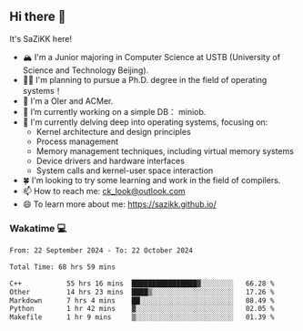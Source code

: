 ## Hi there 👋

It's SaZiKK here!

- 🏔️ I'm a Junior majoring in Computer Science  at USTB (University of Science and Technology Beijing).
- 🧑‍🎓 I'm planning to pursue a Ph.D. degree in the field of operating systems！
- 🚀 I'm a OIer and ACMer.
- 🔭 I’m currently working on a simple DB： miniob.
- 🌱 I'm currently delving deep into operating systems, focusing on:
  - Kernel architecture and design principles
  - Process management
  - Memory management techniques, including virtual memory systems
  - Device drivers and hardware interfaces
  - System calls and kernel-user space interaction
- 🍀 I'm looking to try some learning and work in the field of compilers.
- 📫 How to reach me: ck_look@outlook.com
- 😄 To learn more about me: https://sazikk.github.io/

  
<!--
**SaZiKK/SaZiKK** is a ✨ _special_ ✨ repository because its `README.md` (this file) appears on your GitHub profile.

Here are some ideas to get you started:

- 🔭 I’m currently working on ...
- 🌱 I’m currently learning ...
- 👯 I’m looking to collaborate on ...
- 🤔 I’m looking for help with ...
- 💬 Ask me about ...
- 📫 How to reach me: ...
- 😄 Pronouns: ...
- ⚡ Fun fact: ...
-->

### Wakatime 💻

<!--START_SECTION:waka-->

```txt
From: 22 September 2024 - To: 22 October 2024

Total Time: 68 hrs 59 mins

C++           55 hrs 16 mins  ████████████████▓░░░░░░░░   66.28 %
Other         14 hrs 23 mins  ████▒░░░░░░░░░░░░░░░░░░░░   17.26 %
Markdown      7 hrs 4 mins    ██░░░░░░░░░░░░░░░░░░░░░░░   08.49 %
Python        1 hr 42 mins    ▓░░░░░░░░░░░░░░░░░░░░░░░░   02.05 %
Makefile      1 hr 9 mins     ▒░░░░░░░░░░░░░░░░░░░░░░░░   01.39 %
```

<!--END_SECTION:waka-->
